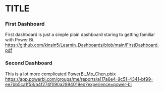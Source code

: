 
# TITLE

### First Dashboard
First dashboard is just a simple plain dashboard staring to getting familiar with Power Bi.
https://github.com/kinsin5/Learnin_Dashboards/blob/main/FirstDashboard.pdf

### Second Dashboard
This is a lot more complicated
[PowerBi_Mo_Chen.pbix](https://github.com/kinsin5/Learnin_Dashboards/blob/main/PowerBi_Mo_Chen.pbix)
https://app.powerbi.com/groups/me/reports/a117a6e4-9c51-4341-bf99-ee7bb5ca1f58/a4f274f090a2994019ed?experience=power-bi
